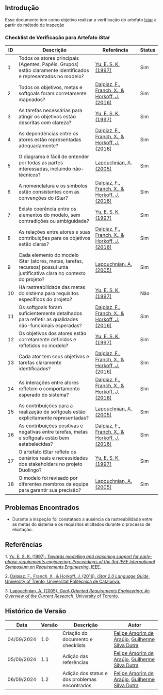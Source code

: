 ## Introdução

Esse documento tem como objetivo realizar a verificação do artefato [Istar](../../ModelagemAgil/i-estrela.md) a partir do método de inspeção

### Checklist de Verificação para Artefato iStar

| ID  | Descrição | Referência | Status |
|-----|-----------|------------|--------|
| 1   | Todos os atores principais (Agentes, Papéis, Grupos) estão claramente identificados e representados no modelo? | [Yu, E. S. K. (1997)](#towards-modelling) | Sim |
| 2   | Todos os objetivos, metas e softgoals foram corretamente mapeados? | [Dalpiaz, F., Franch, X., & Horkoff, J. (2016)](#istar-2.0) | Sim |
| 3   | As tarefas necessárias para atingir os objetivos estão descritas com clareza? | [Yu, E. S. K. (1997)](#towards-modelling) | Sim |
| 4   | As dependências entre os atores estão representadas adequadamente? | [Dalpiaz, F., Franch, X., & Horkoff, J. (2016)](#istar-2.0) | Sim  |
| 5   | O diagrama é fácil de entender por todas as partes interessadas, incluindo não-técnicos? | [Lapouchnian, A. (2005)](#goal-oriented) | Sim  |
| 6   | A nomenclatura e os símbolos estão consistentes com as convenções do iStar? | [Dalpiaz, F., Franch, X., & Horkoff, J. (2016)](#istar-2.0) | Sim |
| 7   | Existe coerência entre os elementos do modelo, sem contradições ou ambiguidade? | [Yu, E. S. K. (1997)](#towards-modelling) | Sim |
| 8   | As relações entre atores e suas contribuições para os objetivos estão claras? | [Dalpiaz, F., Franch, X., & Horkoff, J. (2016)](#istar-2.0) | Sim  |
| 9   | Cada elemento do modelo iStar (atores, metas, tarefas, recursos) possui uma justificativa clara no contexto do projeto? | [Lapouchnian, A. (2005)](#goal-oriented) | Sim |
| 10  | Há rastreabilidade das metas do sistema para requisitos específicos do projeto? | [Yu, E. S. K. (1997)](#towards-modelling) | Não |
| 11  | Os softgoals foram suficientemente detalhados para refletir as qualidades não-funcionais esperadas? | [Dalpiaz, F., Franch, X., & Horkoff, J. (2016)](#istar-2.0) | Sim |
| 12  | Os objetivos dos atores estão corretamente definidos e refletidos no modelo? | [Yu, E. S. K. (1997)](#towards-modelling) | Sim|
| 13  | Cada ator tem seus objetivos e tarefas claramente identificados? | [Dalpiaz, F., Franch, X., & Horkoff, J. (2016)](#istar-2.0) | Sim  |
| 14  | As interações entre atores refletem o comportamento esperado do sistema? | [Dalpiaz, F., Franch, X., & Horkoff, J. (2016)](#istar-2.0) | Sim  |
| 15  | As contribuições para a realização de softgoals estão explicitamente representadas? | [Lapouchnian, A. (2005)](#goal-oriented) | Sim  |
| 16  | As contribuições positivas e negativas entre tarefas, metas e softgoals estão bem estabelecidas? | [Dalpiaz, F., Franch, X., & Horkoff, J. (2016)](#istar-2.0) | Sim |
| 17  | O artefato iStar reflete os cenários reais e necessidades dos stakeholders no projeto Duolingo? | [Yu, E. S. K. (1997)](#towards-modelling) | Sim|
| 18  | O modelo foi revisado por diferentes membros da equipe para garantir sua precisão? | [Lapouchnian, A. (2005)](#goal-oriented) | Sim |

## Problemas Encontrados

- Durante a inspeção foi constatado a ausência da rastreabilidade entre as metas do sistema e os requisitos elicitados durante o processo de elicitação.

## Referências

<a id ="towards-modelling"></a> 1. [Yu, E. S. K. (1997). *Towards modelling and reasoning support for early-phase requirements engineering*. *Proceedings of the 3rd IEEE International Symposium on Requirements Engineering*. IEEE.](https://ieeexplore.ieee.org/document/582369)

<a id ="istar-2.0"></a>2. [Dalpiaz, F., Franch, X., & Horkoff, J. (2016). *iStar 2.0 Language Guide*. University of Trento, Universitat Politècnica de Catalunya.](https://www.researchgate.net/publication/305643590_iStar_20_Language_Guide)

<a id= "goal-oriented"></a>3. [Lapouchnian, A. (2005). *Goal-Oriented Requirements Engineering: An Overview of the Current Research*. University of Toronto.](https://www.researchgate.net/publication/228791996_Goal-Oriented_Requirements_Engineering_An_Overview_of_the_Current_Research)

## Histórico de Versão

<center>

| Data | Versão | Descrição | Autor |
| ---- | ------ | --------- | ----- |
| 04/09/2024 | 1.0 | Criação do documento e checklists | [Felipe Amorim de Araújo](https://github.com/lipeaaraujo), [Guilherme Silva Dutra](https://github.com/GuiDutra21) |
| 05/09/2024 | 1.1 | Adição das referências | [Felipe Amorim de Araújo](https://github.com/lipeaaraujo), [Guilherme Silva Dutra](https://github.com/GuiDutra21) |
| 06/09/2024 | 1.2 | Adição dos status e dos problemas encontrados  | [Felipe Amorim de Araújo](https://github.com/lipeaaraujo), [Guilherme Silva Dutra](https://github.com/GuiDutra21) |

</center>
